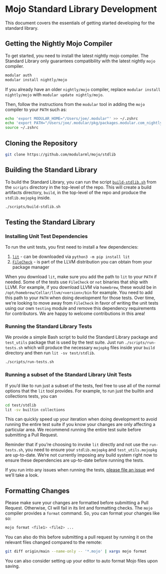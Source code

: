 # Mojo Standard Library Development

This document covers the essentials of getting started developing for the
standard library.

## Getting the Nightly Mojo Compiler

To get started, you need to install the latest nightly mojo compiler. The
Standard Library only guarantees compatibility with the latest nightly `mojo`
compiler.

```bash
modular auth
modular install nightly/mojo
```

If you already have an older `nightly/mojo` compiler, replace
`modular install nightly/mojo` with `modular update nightly/mojo`.

Then, follow the instructions from the `modular` tool in adding the `mojo`
compiler to your `PATH` such as:

```bash
echo 'export MODULAR_HOME="/Users/joe/.modular"' >> ~/.zshrc
echo 'export PATH="/Users/joe/.modular/pkg/packages.modular.com_nightly_mojo/bin:$PATH"' >> ~/.zshrc
source ~/.zshrc
```

## Cloning the Repository

```bash
git clone https://github.com/modularml/mojo/stdlib
```

## Building the Standard Library

To build the Standard Library, you can run the script
[`build-stdlib.sh`](../scripts/build-stdlib.sh) from the `scripts` directory in
the top-level of the repo. This will create a build artifacts directory,
`build`, in the top-level of the repo and produce the `stdlib.mojopkg` inside.

```bash
./scripts/build-stdlib.sh
```

## Testing the Standard Library

### Installing Unit Test Dependencies

To run the unit tests, you first need to install a few dependencies:

1. [`lit`](https://llvm.org/docs/CommandGuide/lit.html) - can be downloaded via
   `python3 -m pip install lit`
2. [`FileCheck`](https://llvm.org/docs/CommandGuide/FileCheck.html) - is part of
   the LLVM distribution you can obtain from your package manager

When you download `lit`, make sure you add the path to `lit` to your `PATH` if
needed. Some of the tests use `FileCheck` or `not` binaries that ship with LLVM.
For example, if you download LLVM via `homebrew`, these would be in
`/opt/homebrew/Cellar/llvm/<version>/bin` for example. You need to add this path
to your `PATH` when doing development for those tests. Over time, we’re looking
to move away from `FileCheck` in favor of writing the unit tests using our own
`testing` module and remove this dependency requirements for contributors. We
are happy to welcome contributions in this area!

### Running the Standard Library Tests

We provide a simple Bash script to build the Standard Library package and
`test_utils` package that is used by the test suite.  Just run
`./scripts/run-tests.sh` which will produce the necessary `mojopkg` files inside
your `build` directory and then run `lit -sv test/stdlib`.

```bash
./scripts/run-tests.sh
```

### Running a subset of the Standard Library Unit Tests

If you’d like to run just a subset of the tests, feel free to use all of the
normal options that the `lit` tool provides.  For example, to run just the
builtin and collections tests, you can

```bash
cd test/stdlib
lit -sv builtin collections
```

This can quickly speed up your iteration when doing development to avoid running
the entire test suite if you know your changes are only affecting a particular
area. We recommend running the entire test suite before submitting a Pull
Request.

Reminder that if you’re choosing to invoke `lit` directly and not use the
`run-tests.sh`, you need to ensure your `stdlib.mojopkg` and
`test_utils.mojopkg` are up-to-date. We’re not currently imposing any build
system right now to ensure these dependencies are up-to-date before running the
tests.

If you run into any issues when running the tests,
[please file an issue](https://github.com/modularml/mojo/issues) and we’ll take
a look.

## Formatting Changes

Please make sure your changes are formatted before submitting a Pull Request.
Otherwise, CI will fail in its lint and formatting checks.  The `mojo` compiler
provides a `format` command.  So, you can format your changes like so:

```bash
mojo format <file1> <file2> ...
```

You can also do this before submitting a pull request by running it on the
relevant files changed compared to the remote:

```bash
git diff origin/main --name-only -- '*.mojo' | xargs mojo format
```

You can also consider setting up your editor to auto format Mojo files upon
saving.
